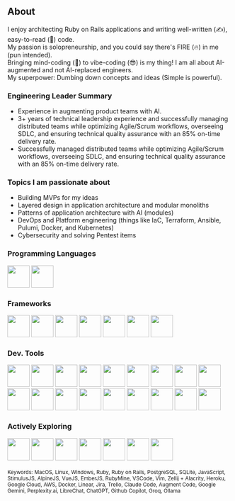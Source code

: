 ## About
I enjoy architecting Ruby on Rails applications and writing well-written (✍️), easy-to-read (📖) code.  
My passion is solopreneurship, and you could say there's FIRE (🔥) in me (pun intended).  
Bringing mind-coding (🧠) to vibe-coding (😎) is my thing! I am all about AI-augmented and not AI-replaced engineers.  
My superpower: Dumbing down concepts and ideas (Simple is powerful).  

### Engineering Leader Summary
* Experience in augmenting product teams with AI.
* 3+ years of technical leadership experience and successfully managing distributed teams while optimizing Agile/Scrum workflows, overseeing SDLC, and ensuring technical quality assurance with an 85% on-time delivery rate.
* Successfully managed distributed teams while optimizing Agile/Scrum workflows, overseeing SDLC, and ensuring technical quality assurance with an 85% on-time delivery rate.

### Topics I am passionate about
* Building MVPs for my ideas
* Layered design in application architecture and modular monoliths
* Patterns of application architecture with AI (modules)
* DevOps and Platform engineering (things like IaC, Terraform, Ansible, Pulumi, Docker, and Kubernetes)
* Cybersecurity and solving Pentest items

### Programming Languages
<div style="display: inline">
  <img src="https://cdn.jsdelivr.net/gh/devicons/devicon@latest/icons/ruby/ruby-original-wordmark.svg" width="50"/>
  <img src="https://cdn.jsdelivr.net/gh/devicons/devicon@latest/icons/javascript/javascript-original.svg" width="50"/>
</div>

### Frameworks
<div style="display: inline">
  <img src="https://cdn.jsdelivr.net/gh/devicons/devicon@latest/icons/rails/rails-plain-wordmark.svg" width="50"/>
  <img src="https://cdn.jsdelivr.net/gh/devicons/devicon@latest/icons/vuejs/vuejs-original-wordmark.svg" width="50"/>
  <img src="https://cdn.jsdelivr.net/gh/devicons/devicon@latest/icons/ember/ember-original-wordmark.svg" width="50"/>
  <img src="https://cdn.jsdelivr.net/gh/devicons/devicon@latest/icons/alpinejs/alpinejs-original-wordmark.svg" width="50"/>
  <img src="https://cdn.jsdelivr.net/gh/devicons/devicon@latest/icons/tailwindcss/tailwindcss-original.svg" width="50"/>
  <img src="https://cdn.jsdelivr.net/gh/devicons/devicon@latest/icons/bootstrap/bootstrap-original-wordmark.svg" width="50"/>
  <img src="https://cdn.jsdelivr.net/gh/devicons/devicon@latest/icons/jekyll/jekyll-original-wordmark.svg" width="50"/>
</div>

### Dev. Tools
<div style="display: inline">
  <img src="https://cdn.jsdelivr.net/gh/devicons/devicon@latest/icons/rubymine/rubymine-original.svg" width="50"/>
  <img src="https://cdn.jsdelivr.net/gh/devicons/devicon@latest/icons/vscode/vscode-original-wordmark.svg" width="50"/>
  <img src="https://cdn.jsdelivr.net/gh/devicons/devicon@latest/icons/postgresql/postgresql-plain-wordmark.svg" width="50"/>
  <img src="https://cdn.jsdelivr.net/gh/devicons/devicon@latest/icons/sqlite/sqlite-original-wordmark.svg" width="50">
  <img src="https://cdn.jsdelivr.net/gh/devicons/devicon@latest/icons/googlecloud/googlecloud-original-wordmark.svg" width="50"/>
  <img src="https://cdn.jsdelivr.net/gh/devicons/devicon@latest/icons/amazonwebservices/amazonwebservices-original-wordmark.svg" width="50"/>
  <img src="https://cdn.jsdelivr.net/gh/devicons/devicon@latest/icons/heroku/heroku-original-wordmark.svg" width="50"/>
  <img src="https://cdn.jsdelivr.net/gh/devicons/devicon@latest/icons/cloudflare/cloudflare-original-wordmark.svg" width="50"/>
  <img src="https://cdn.jsdelivr.net/gh/devicons/devicon@latest/icons/git/git-original-wordmark.svg" width="50"/>
  <img src="https://cdn.jsdelivr.net/gh/devicons/devicon@latest/icons/github/github-original-wordmark.svg" width="50"/>
  <img src="https://cdn.jsdelivr.net/gh/devicons/devicon@latest/icons/gitlab/gitlab-original-wordmark.svg" width="50"/>
  <img src="https://cdn.jsdelivr.net/gh/devicons/devicon@latest/icons/docker/docker-original-wordmark.svg" width="50"/>
  <img src="https://cdn.jsdelivr.net/gh/devicons/devicon@latest/icons/rspec/rspec-original-wordmark.svg" width="50"/>
  <img src="https://cdn.jsdelivr.net/gh/devicons/devicon@latest/icons/bun/bun-original.svg" width="50"/>
  <img src="https://cdn.jsdelivr.net/gh/devicons/devicon@latest/icons/linux/linux-original.svg" width="50"/>
  <img src="https://cdn.jsdelivr.net/gh/devicons/devicon@latest/icons/apple/apple-original.svg" width="50"/>
  <img src="https://cdn.jsdelivr.net/gh/devicons/devicon@latest/icons/trello/trello-original.svg" width="50"/>
  <img src="https://cdn.jsdelivr.net/gh/devicons/devicon@latest/icons/jira/jira-original-wordmark.svg" width="50"/>
</div>

### Actively Exploring
<div style="display: inline">
  <img src="https://cdn.jsdelivr.net/gh/devicons/devicon@latest/icons/go/go-original-wordmark.svg" width="50"/>
  <img src="https://cdn.jsdelivr.net/gh/devicons/devicon@latest/icons/elixir/elixir-original-wordmark.svg" width="50"/>
  <img src="https://cdn.jsdelivr.net/gh/devicons/devicon@latest/icons/python/python-original-wordmark.svg" width="50"/>
  <img src="https://cdn.jsdelivr.net/gh/devicons/devicon@latest/icons/kubernetes/kubernetes-original-wordmark.svg" width="50"/>
  <img src="https://cdn.jsdelivr.net/gh/devicons/devicon@latest/icons/terraform/terraform-original-wordmark.svg" width="50"/>
  <img src="https://cdn.jsdelivr.net/gh/devicons/devicon@latest/icons/ansible/ansible-original-wordmark.svg" width="50"/>
  <img src="https://cdn.jsdelivr.net/gh/devicons/devicon@latest/icons/pulumi/pulumi-original-wordmark.svg" width="50"/> 
</div>
<br/>
<br/>
<sub>Keywords:
MacOS, Linux, Windows, Ruby, Ruby on Rails, PostgreSQL, SQLite, JavaScript, StimulusJS, AlpineJS, VueJS, EmberJS, RubyMine, VSCode, Vim, Zellij + Alacrity, Heroku, Google Cloud, AWS, Docker, Linear, Jira, Trello, Claude Code, Augment Code, Google Gemini, Perplexity.ai, LibreChat, ChatGPT, Github Copilot, Groq, Ollama</sub>
